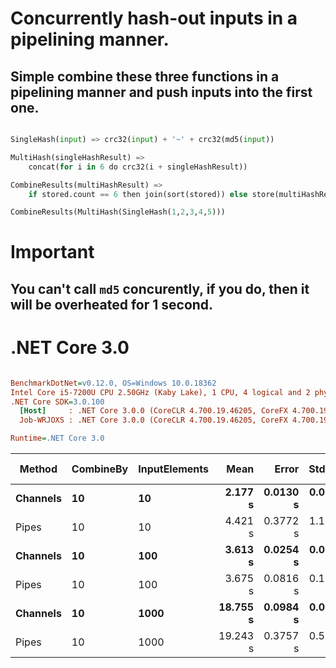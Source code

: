 # Concurrently hash-out inputs in a pipelining manner.

## Simple combine these three functions in a pipelining manner and push inputs into the first one.

```python

SingleHash(input) => crc32(input) + '~' + crc32(md5(input))

MultiHash(singleHashResult) => 
	concat(for i in 6 do crc32(i + singleHashResult))

CombineResults(multiHashResult) =>
	if stored.count == 6 then join(sort(stored)) else store(multiHashResult)

CombineResults(MultiHash(SingleHash(1,2,3,4,5)))
```

# Important

## You can't call `md5` concurently, if you do, then it will be overheated for **1** second.

# .NET Core 3.0
``` ini

BenchmarkDotNet=v0.12.0, OS=Windows 10.0.18362
Intel Core i5-7200U CPU 2.50GHz (Kaby Lake), 1 CPU, 4 logical and 2 physical cores
.NET Core SDK=3.0.100
  [Host]     : .NET Core 3.0.0 (CoreCLR 4.700.19.46205, CoreFX 4.700.19.46214), X64 RyuJIT
  Job-WRJOXS : .NET Core 3.0.0 (CoreCLR 4.700.19.46205, CoreFX 4.700.19.46214), X64 RyuJIT

Runtime=.NET Core 3.0  

```
|   Method | CombineBy | InputElements |     Mean |    Error |   StdDev |   Median | Completed Work Items | Lock Contentions |     Gen 0 |     Gen 1 | Gen 2 |  Allocated |
|--------- |---------- |-------------- |---------:|---------:|---------:|---------:|---------------------:|-----------------:|----------:|----------:|------:|-----------:|
| **Channels** |        **10** |            **10** |  **2.177 s** | **0.0130 s** | **0.0122 s** |  **2.184 s** |             **140.0000** |                **-** |         **-** |         **-** |     **-** |   **73.56 KB** |
|    Pipes |        10 |            10 |  4.421 s | 0.3772 s | 1.1123 s |  4.987 s |             115.0000 |                - |         - |         - |     - |   80.93 KB |
| **Channels** |        **10** |           **100** |  **3.613 s** | **0.0254 s** | **0.0237 s** |  **3.606 s** |            **1276.0000** |           **1.0000** |         **-** |         **-** |     **-** |  **649.49 KB** |
|    Pipes |        10 |           100 |  3.675 s | 0.0816 s | 0.1774 s |  3.624 s |            1140.0000 |          30.0000 |         - |         - |     - |  650.13 KB |
| **Channels** |        **10** |          **1000** | **18.755 s** | **0.0984 s** | **0.0920 s** | **18.747 s** |           **12975.0000** |          **87.0000** | **4000.0000** | **2000.0000** |     **-** | **6392.23 KB** |
|    Pipes |        10 |          1000 | 19.243 s | 0.3757 s | 0.5388 s | 19.034 s |           11142.0000 |         401.0000 | 4000.0000 | 2000.0000 |     - | 6382.59 KB |
